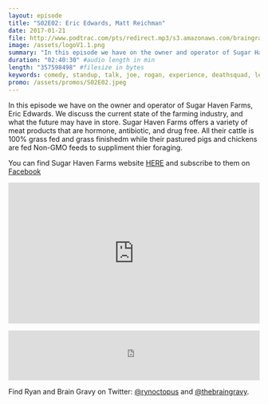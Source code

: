 ```yaml
---
layout: episode
title: "S02E02: Eric Edwards, Matt Reichman"
date: 2017-01-21
file: http://www.podtrac.com/pts/redirect.mp3/s3.amazonaws.com/braingravy.org/S02E02.mp3
image: /assets/logoV1.1.png
summary: "In this episode we have on the owner and operator of Sugar Haven Farms, Eric Edwards. We discuss the current state of the farming industry, and what the future may have in store. Sugar Haven Farms offers a variety of meat products that are hormone, antibiotic, and drug free. All their cattle is 100% grass fed and grass finishedm while their pastured pigs and chickens are fed Non-GMO feeds to suppliment thier foraging."
duration: "02:40:30" #audio length in min
length: "357598498" #filesize in bytes
keywords: comedy, standup, talk, joe, rogan, experience, deathsquad, legion, of, skanks, science, media, news, video, games, nerd, comics, nerdist, pop, culter, technology, politics, npr
promo: /assets/promos/S02E02.jpeg
---
```

In this episode we have on the owner and operator of Sugar Haven Farms, Eric Edwards. We discuss the current state of the farming industry, and what the future may have in store. Sugar Haven Farms offers a variety of meat products that are hormone, antibiotic, and drug free. All their cattle is 100% grass fed and grass finishedm while their pastured pigs and chickens are fed Non-GMO feeds to suppliment thier foraging.  

You can find Sugar Haven Farms website [HERE](http://sugarhavenfarms.eatfromfarms.com/) and subscribe to them on [Facebook](https://www.facebook.com/SugarHavenFarms/)

<style>.embed-container { position: relative; padding-bottom: 56.25%; height: 0; overflow: hidden; max-width: 100%; } .embed-container iframe, .embed-container object, .embed-container embed { position: absolute; top: 0; left: 0; width: 100%; height: 100%; }</style><p class='embed-container'><iframe src='https://www.youtube.com/embed//kWinGMPeWaY' frameborder='0' allowfullscreen></iframe></p> 

<p><iframe src="https://publisher.podtrac.com/player/ODM3NTc1/MjI1" width="100%" height="100" scrolling="no" frameborder="no"></iframe></p>

Find Ryan and Brain Gravy on Twitter: [@rynoctopus](https://twitter.com/rynoctopus) and [@thebraingravy](https://twitter.com/thebraingravy).
